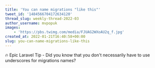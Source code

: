 ```yaml
---
title: 'You can name migrations "like this"'
tweet_id: '1484566704172634120'
thread_slug: weekly-thread-2022-03
author_username: mvpopuk
images:
    - 'https://pbs.twimg.com/media/FJUAG2WXoAU2q_f.jpg'
created_at: 2022-01-21T16:40:58+00:00
slug: you-can-name-migrations-like-this
---
```

🔥 Epic Laravel Tip - Did you know that you don't necessarily have to use underscores for migrations names?